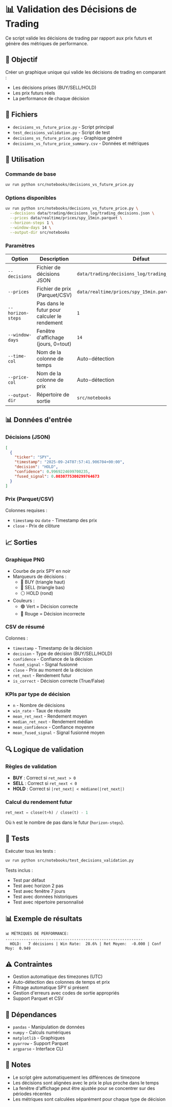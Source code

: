 # 📊 Validation des Décisions de Trading

Ce script valide les décisions de trading par rapport aux prix futurs et génère des métriques de performance.

## 🎯 Objectif

Créer un graphique unique qui valide les décisions de trading en comparant :
- Les décisions prises (BUY/SELL/HOLD)
- Les prix futurs réels
- La performance de chaque décision

## 📁 Fichiers

- `decisions_vs_future_price.py` - Script principal
- `test_decisions_validation.py` - Script de test
- `decisions_vs_future_price.png` - Graphique généré
- `decisions_vs_future_price_summary.csv` - Données et métriques

## 🚀 Utilisation

### Commande de base
```bash
uv run python src/notebooks/decisions_vs_future_price.py
```

### Options disponibles
```bash
uv run python src/notebooks/decisions_vs_future_price.py \
  --decisions data/trading/decisions_log/trading_decisions.json \
  --prices data/realtime/prices/spy_15min.parquet \
  --horizon-steps 1 \
  --window-days 14 \
  --output-dir src/notebooks
```

### Paramètres

| Option | Description | Défaut |
|--------|-------------|---------|
| `--decisions` | Fichier de décisions JSON | `data/trading/decisions_log/trading_decisions.json` |
| `--prices` | Fichier de prix (Parquet/CSV) | `data/realtime/prices/spy_15min.parquet` |
| `--horizon-steps` | Pas dans le futur pour calculer le rendement | `1` |
| `--window-days` | Fenêtre d'affichage (jours, 0=tout) | `14` |
| `--time-col` | Nom de la colonne de temps | Auto-détection |
| `--price-col` | Nom de la colonne de prix | Auto-détection |
| `--output-dir` | Répertoire de sortie | `src/notebooks` |

## 📊 Données d'entrée

### Décisions (JSON)
```json
[
  {
    "ticker": "SPY",
    "timestamp": "2025-09-24T07:57:41.906704+00:00",
    "decision": "HOLD",
    "confidence": 0.9969224699700235,
    "fused_signal": 0.0030775300299764673
  }
]
```

### Prix (Parquet/CSV)
Colonnes requises :
- `timestamp` ou `date` - Timestamp des prix
- `close` - Prix de clôture

## 📈 Sorties

### Graphique PNG
- Courbe de prix SPY en noir
- Marqueurs de décisions :
  - 🔺 BUY (triangle haut)
  - 🔻 SELL (triangle bas)  
  - ⚪ HOLD (rond)
- Couleurs :
  - 🟢 Vert = Décision correcte
  - 🔴 Rouge = Décision incorrecte

### CSV de résumé
Colonnes :
- `timestamp` - Timestamp de la décision
- `decision` - Type de décision (BUY/SELL/HOLD)
- `confidence` - Confiance de la décision
- `fused_signal` - Signal fusionné
- `close` - Prix au moment de la décision
- `ret_next` - Rendement futur
- `is_correct` - Décision correcte (True/False)

### KPIs par type de décision
- `n` - Nombre de décisions
- `win_rate` - Taux de réussite
- `mean_ret_next` - Rendement moyen
- `median_ret_next` - Rendement médian
- `mean_confidence` - Confiance moyenne
- `mean_fused_signal` - Signal fusionné moyen

## 🔍 Logique de validation

### Règles de validation
- **BUY** : Correct si `ret_next > 0`
- **SELL** : Correct si `ret_next < 0`
- **HOLD** : Correct si `|ret_next| < médiane(|ret_next|)`

### Calcul du rendement futur
```python
ret_next = close(t+h) / close(t) - 1
```
Où `h` est le nombre de pas dans le futur (`horizon-steps`).

## 🧪 Tests

Exécuter tous les tests :
```bash
uv run python src/notebooks/test_decisions_validation.py
```

Tests inclus :
- Test par défaut
- Test avec horizon 2 pas
- Test avec fenêtre 7 jours
- Test avec données historiques
- Test avec répertoire personnalisé

## 📊 Exemple de résultats

```
📊 MÉTRIQUES DE PERFORMANCE:
------------------------------------------------------------
  HOLD:   7 décisions | Win Rate:  28.6% | Ret Moyen:  -0.000 | Conf Moy:  0.949
```

## ⚠️ Contraintes

- Gestion automatique des timezones (UTC)
- Auto-détection des colonnes de temps et prix
- Filtrage automatique SPY si présent
- Gestion d'erreurs avec codes de sortie appropriés
- Support Parquet et CSV

## 🔧 Dépendances

- `pandas` - Manipulation de données
- `numpy` - Calculs numériques
- `matplotlib` - Graphiques
- `pyarrow` - Support Parquet
- `argparse` - Interface CLI

## 📝 Notes

- Le script gère automatiquement les différences de timezone
- Les décisions sont alignées avec le prix le plus proche dans le temps
- La fenêtre d'affichage peut être ajustée pour se concentrer sur des périodes récentes
- Les métriques sont calculées séparément pour chaque type de décision


